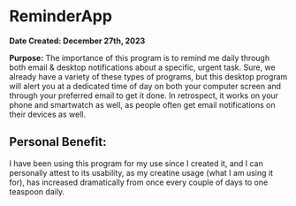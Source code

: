 # ReminderApp

**Date Created: December 27th, 2023**

**Purpose:**
The importance of this program is to remind me daily through both email & desktop notifications about a specific, urgent task. Sure, we already have a variety of these types of programs, but this desktop program will alert you at a dedicated time of day on both your computer screen and through your preferred email to get it done. In retrospect, it works on your phone and smartwatch as well, as people often get email notifications on their devices as well.

## Personal Benefit:
I have been using this program for my use since I created it, and I can personally attest to its usability, as my creatine usage (what I am using it for), has increased dramatically from once every couple of days to one teaspoon daily. 
